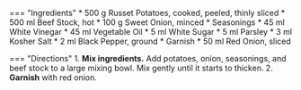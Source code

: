 === "Ingredients"
    * 500 g Russet Potatoes, cooked, peeled, thinly sliced
    * 500 ml Beef Stock, hot
    * 100 g Sweet Onion, minced
    * Seasonings
        * 45 ml White Vinegar
        * 45 ml Vegetable Oil
        * 5 ml White Sugar
        * 5 ml Parsley
        * 3 ml Kosher Salt
        * 2 ml Black Pepper, ground
    * Garnish
        * 50 ml Red Onion, sliced

=== "Directions"
    1. **Mix ingredients.** Add potatoes, onion, seasonings, and beef stock to a large mixing bowl. Mix gently until it starts to thicken.
    2. **Garnish** with red onion.

[^1]:
    ["Original Wiener Erdäpfelsalat."](https://www.chefkoch.de/rezepte/158711069500551/Original-Wiener-Erdaepfelsalat.html) Chef Koch. 22 November 2003. Accessed 2020.
